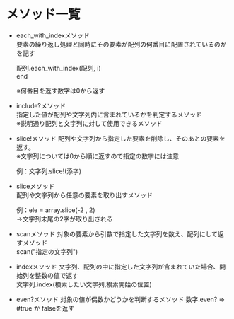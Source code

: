 # メソッド一覧

- each_with_indexメソッド<br>
  要素の繰り返し処理と同時にその要素が配列の何番目に配置されているのかを記す<br>

  配列.each_with_index(配列, i) <br>
  end<br>

  ※何番目を返す数字は0から返す

- include?メソッド<br>
  指定した値が配列や文字列内に含まれているかを判定するメソッド<br>
  ※説明通り配列と文字列に対して使用できるメソッド

- slice!メソッド
  配列や文字列から指定した要素を削除し、そのあとの要素を返す。<br>
  ※文字列については0から順に返すので指定の数字には注意

  例：文字列.slice!(添字)

- sliceメソッド<br>
  配列や文字列から任意の要素を取り出すメソッド

  例：ele = array.slice(-2 , 2)<br>
  →文字列末尾の2字が取り出される

- scanメソッド
  対象の要素から引数で指定した文字列を数え、配列にして返すメソッド<br>
  scan("指定の文字列")

- indexメソッド
  文字列、配列の中に指定した文字列が含まれていた場合、開始列を整数の値で返す<br>
  文字列.index(検索したい文字列,検索開始の位置)

- even?メソッド
  対象の値が偶数かどうかを判断するメソッド
  数字.even? => #true か falseを返す
  
  
    

